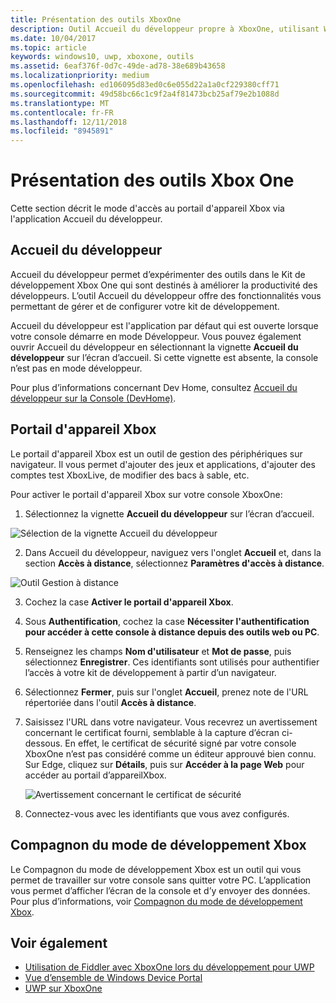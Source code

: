 ```yaml
---
title: Présentation des outils XboxOne
description: Outil Accueil du développeur propre à XboxOne, utilisant Windows Device Portal.
ms.date: 10/04/2017
ms.topic: article
keywords: windows10, uwp, xboxone, outils
ms.assetid: 6eaf376f-0d7c-49de-ad78-38e689b43658
ms.localizationpriority: medium
ms.openlocfilehash: ed106095d83ed0c6e055d22a1a0cf229380cff71
ms.sourcegitcommit: 49d58bc66c1c9f2a4f81473bcb25af79e2b1088d
ms.translationtype: MT
ms.contentlocale: fr-FR
ms.lasthandoff: 12/11/2018
ms.locfileid: "8945891"
---
```

# <a name="introduction-to-xbox-one-tools"></a>Présentation des outils Xbox One

Cette section décrit le mode d'accès au portail d'appareil Xbox via l'application Accueil du développeur.

## <a name="dev-home"></a>Accueil du développeur

Accueil du développeur permet d’expérimenter des outils dans le Kit de développement Xbox One qui sont destinés à améliorer la productivité des développeurs. L’outil Accueil du développeur offre des fonctionnalités vous permettant de gérer et de configurer votre kit de développement.

Accueil du développeur est l'application par défaut qui est ouverte lorsque votre console démarre en mode Développeur. Vous pouvez également ouvrir Accueil du développeur en sélectionnant la vignette **Accueil du développeur** sur l’écran d’accueil. Si cette vignette est absente, la console n’est pas en mode développeur.

Pour plus d’informations concernant Dev Home, consultez [Accueil du développeur sur la Console (DevHome)](dev-home.md).

## <a name="xbox-device-portal"></a>Portail d'appareil Xbox
Le portail d'appareil Xbox est un outil de gestion des périphériques sur navigateur. Il vous permet d'ajouter des jeux et applications, d'ajouter des comptes test XboxLive, de modifier des bacs à sable, etc.

Pour activer le portail d'appareil Xbox sur votre console XboxOne:

1. Sélectionnez la vignette **Accueil du développeur** sur l’écran d’accueil.

  ![Sélection de la vignette Accueil du développeur](images/introduction-to-xbox-one-tools-1.png)

2. Dans Accueil du développeur, naviguez vers l'onglet **Accueil** et, dans la section **Accès à distance**, sélectionnez **Paramètres d'accès à distance**.

  ![Outil Gestion à distance](images/introduction-to-xbox-one-tools-2.png)

3. Cochez la case **Activer le portail d'appareil Xbox**.

4. Sous **Authentification**, cochez la case **Nécessiter l'authentification pour accéder à cette console à distance depuis des outils web ou PC**.

5. Renseignez les champs **Nom d'utilisateur** et __Mot de passe__, puis sélectionnez **Enregistrer**. Ces identifiants sont utilisés pour authentifier l’accès à votre kit de développement à partir d’un navigateur.

6. Sélectionnez **Fermer**, puis sur l'onglet **Accueil**, prenez note de l'URL répertoriée dans l'outil **Accès à distance**.

7. Saisissez l'URL dans votre navigateur. Vous recevrez un avertissement concernant le certificat fourni, semblable à la capture d’écran ci-dessous. En effet, le certificat de sécurité signé par votre console XboxOne n’est pas considéré comme un éditeur approuvé bien connu. Sur Edge, cliquez sur **Détails**, puis sur **Accéder à la page Web** pour accéder au portail d’appareilXbox.

    ![Avertissement concernant le certificat de sécurité](images/introduction-to-xbox-one-tools-3.png)

8. Connectez-vous avec les identifiants que vous avez configurés.

## <a name="xbox-dev-mode-companion"></a>Compagnon du mode de développement Xbox
Le Compagnon du mode de développement Xbox est un outil qui vous permet de travailler sur votre console sans quitter votre PC. L’application vous permet d’afficher l’écran de la console et d’y envoyer des données. Pour plus d’informations, voir [Compagnon du mode de développement Xbox](xbox-dev-mode-companion.md).

## <a name="see-also"></a>Voir également
- [Utilisation de Fiddler avec XboxOne lors du développement pour UWP](uwp-fiddler.md)
- [Vue d’ensemble de Windows Device Portal](../debug-test-perf/device-portal.md)
- [UWP sur XboxOne](index.md)